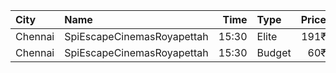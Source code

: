 | City    | Name                       |  Time | Type   | Price | Capacity | Booked |
| :------ | :------------------------- | ----: | :----- | ----: | -------: | -----: |
| Chennai | SpiEscapeCinemasRoyapettah | 15:30 | Elite  |  191₹ |       50 |     17 |
| Chennai | SpiEscapeCinemasRoyapettah | 15:30 | Budget |   60₹ |        5 |      5 |